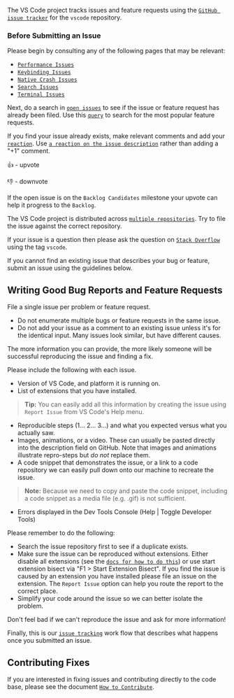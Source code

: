 The VS Code project tracks issues and feature requests using the
[`GitHub issue tracker`](https://github.com/microsoft/vscode/issues) for the
`vscode` repository.

### Before Submitting an Issue

Please begin by consulting any of the following pages that may be relevant:

-   [`Performance Issues`](Performance-Issues)
-   [`Keybinding Issues`](Keybinding-Issues)
-   [`Native Crash Issues`](Native-Crash-Issues)
-   [`Search Issues`](Search-Issues)
-   [`Terminal Issues`](Terminal-Issues)

Next, do a search in [`open issues`](https://github.com/Microsoft/vscode/issues)
to see if the issue or feature request has already been filed. Use this
[`query`](https://github.com/Microsoft/vscode/issues?q=is%3Aopen+is%3Aissue+label%3Afeature-request+sort%3Areactions-%2B1-desc)
to search for the most popular feature requests.

If you find your issue already exists, make relevant comments and add your
[`reaction`](https://github.com/blog/2119-add-reactions-to-pull-requests-issues-and-comments).
Use
[`a reaction on the issue description`](Issues-Triaging#up-voting-a-feature-request)
rather than adding a "+1" comment.

👍 - upvote

👎 - downvote

If the open issue is on the `Backlog Candidates` milestone your upvote can help
it progress to the `Backlog`.

The VS Code project is distributed across
[`multiple repositories`](https://github.com/Microsoft/vscode/wiki/Related-Projects).
Try to file the issue against the correct repository.

If your issue is a question then please ask the question on
[`Stack Overflow`](https://stackoverflow.com/questions/tagged/vscode) using the
tag `vscode`.

If you cannot find an existing issue that describes your bug or feature, submit
an issue using the guidelines below.

## Writing Good Bug Reports and Feature Requests

File a single issue per problem or feature request.

-   Do not enumerate multiple bugs or feature requests in the same issue.
-   Do not add your issue as a comment to an existing issue unless it's for the
    identical input. Many issues look similar, but have different causes.

The more information you can provide, the more likely someone will be successful
reproducing the issue and finding a fix.

Please include the following with each issue.

-   Version of VS Code, and platform it is running on.
-   List of extensions that you have installed.

> **Tip:** You can easily add all this information by creating the issue using
> `Report Issue` from VS Code's Help menu.

-   Reproducible steps (1... 2... 3...) and what you expected versus what you
    actually saw.
-   Images, animations, or a video. These can usually be pasted directly into
    the description field on GitHub. Note that images and animations illustrate
    repro-steps but _do not_ replace them.
-   A code snippet that demonstrates the issue, or a link to a code repository
    we can easily pull down onto our machine to recreate the issue.

> **Note:** Because we need to copy and paste the code snippet, including a code
> snippet as a media file (e.g. .gif) is not sufficient.

-   Errors displayed in the Dev Tools Console (Help | Toggle Developer Tools)

Please remember to do the following:

-   Search the issue repository first to see if a duplicate exists.
-   Make sure the issue can be reproduced without extensions. Either disable all
    extensions (see the
    [`docs for how to do this`](https://code.visualstudio.com/docs/editor/extension-gallery#_disable-an-extension))
    or use start extension bisect via "F1 > Start Extension Bisect". If you find
    the issue is caused by an extension you have installed please file an issue
    on the extension. The `Report Issue` option can help you route the report to
    the correct place.
-   Simplify your code around the issue so we can better isolate the problem.

Don't feel bad if we can't reproduce the issue and ask for more information!

Finally, this is our
[`issue tracking`](https://github.com/Microsoft/vscode/wiki/Issue-Tracking) work
flow that describes what happens once you submitted an issue.

## Contributing Fixes

If you are interested in fixing issues and contributing directly to the code
base, please see the document
[`How to Contribute`](https://github.com/Microsoft/vscode/wiki/How-to-Contribute).
